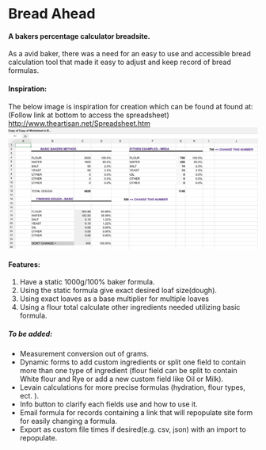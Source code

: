 # Bread Ahead

#### A bakers percentage calculator breadsite.

As a avid baker, there was a need for an easy to use and accessible bread calculation tool that made it easy to adjust and keep record of bread formulas.

#### Inspiration:

   The below image is inspiration for creation which can be found at found at: (Follow link at bottom to access the spreadsheet) <http://www.theartisan.net/Spreadsheet.htm> 
![bread calc inspiration](assets/bread-spread-calc.png)

#### Features:
1. Have a static 1000g/100% baker formula.
1. Using the static formula give exact desired loaf size(dough).
1. Using exact loaves as a base multiplier for multiple loaves
1. Using a flour total calculate other ingredients needed utilizing basic formula. 


##### To be added:
   * Measurement conversion out of grams.
   * Dynamic forms to add custom ingredients or split one field to contain more than one type of ingredient (flour field can be split to contain White flour and Rye or add a new custom field like Oil or Milk). 
   * Levain calculations for more precise formulas (hydration, flour types, ect. ).
   * Info button to clarify each fields use and how to use it.
   * Email formula for records containing a link that will repopulate site form for easily changing a formula.  
   * Export as custom file times if desired(e.g. csv, json) with an import to repopulate.
